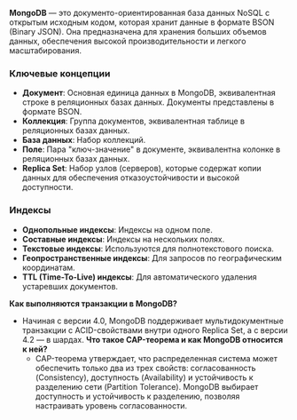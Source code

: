 
**MongoDB** — это документо-ориентированная база данных NoSQL с открытым исходным кодом, которая хранит данные в формате BSON (Binary JSON). Она предназначена для хранения больших объемов данных, обеспечения высокой производительности и легкого масштабирования.

### Ключевые концепции
- **Документ**: Основная единица данных в MongoDB, эквивалентная строке в реляционных базах данных. Документы представлены в формате BSON.
- **Коллекция**: Группа документов, эквивалентная таблице в реляционных базах данных.
- **База данных**: Набор коллекций.
- **Поле**: Пара "ключ-значение" в документе, эквивалентна колонке в реляционных базах данных.
- **Replica Set**: Набор узлов (серверов), которые содержат копии данных для обеспечения отказоустойчивости и высокой доступности.
### Индексы
- **Однопольные индексы**: Индексы на одном поле.
- **Составные индексы**: Индексы на нескольких полях.
- **Текстовые индексы**: Используются для полнотекстового поиска.
- **Геопространственные индексы**: Для запросов по географическим координатам.
- **TTL (Time-To-Live) индексы**: Для автоматического удаления устаревших документов.

**Как выполняются транзакции в MongoDB?**
- Начиная с версии 4.0, MongoDB поддерживает мультидокументные транзакции с ACID-свойствами внутри одного Replica Set, а с версии 4.2 — в шардах.
**Что такое CAP-теорема и как MongoDB относится к ней?**
    - CAP-теорема утверждает, что распределенная система может обеспечить только два из трех свойств: согласованность (Consistency), доступность (Availability) и устойчивость к разделению сети (Partition Tolerance). MongoDB выбирает доступность и устойчивость к разделению, позволяя настраивать уровень согласованности.